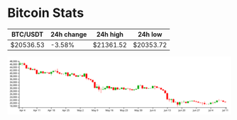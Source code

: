 # Bitcoin Stats

BTC/USDT|24h change|24h high|24h low|
|---|---|---|---|
|$20536.53|-3.58%|$21361.52|$20353.72|

<img src="./chart.svg">
